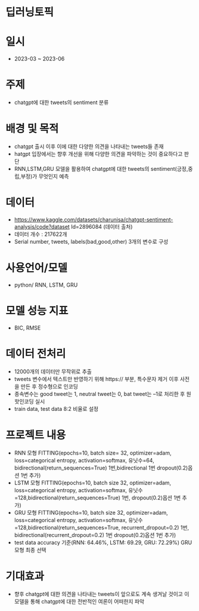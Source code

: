 # 딥러닝토픽

# 일시
- 2023-03 ~ 2023-06

# 주제
- chatgpt에 대한 tweets의 sentiment 분류

# 배경 및 목적
- chatgpt 출시 이후 이에 대한 다양한 의견을 나타내는 tweets들 존재
- hatgpt 입장에서는 향후 개선을 위해 다양한 의견을 파악하는 것이 중요하다고 판단
- RNN,LSTM,GRU 모델을 활용하여 chatgpt에 대한 tweets의 sentiment(긍정,중립,부정)가 무엇인지 예측
 

# 데이터
- https://www.kaggle.com/datasets/charunisa/chatgpt-sentiment-analysis/code?dataset
Id=2896084 (데이터 출처)
- 데이터 개수 : 217622개
- Serial number, tweets, labels(bad,good,other) 3개의 변수로 구성
  

# 사용언어/모델
- python/ RNN, LSTM, GRU

# 모델 성능 지표
- BIC, RMSE

# 데이터 전처리
- 12000개의 데이터만 무작위로 추출
- tweets 변수에서 텍스트만 반영하기 위해 https:// 부분, 특수문자 제거 이후 사전을 만든 후 정수형으로 인코딩
- 종속변수는 good tweet는 1, neutral tweet는 0, bat tweet는 –1로 처리한 후 원핫인코딩 실시
- train data, test data 8:2 비율로 설정

# 프로젝트 내용
- RNN 모형 FITTING(epochs=10, batch size= 32, optimizer=adam, loss=categorical entropy, activation=softmax, 유닛수=64, bidirectional(return_sequences=True) 1번,bidirectional 1번 dropout(0.2)옵션 1번 추가)
- LSTM 모형 FITTING(epochs=10, batch size 32, optimizer=adam, loss=categorical entropy, activation=softmax, 유닛수=128,bidirectional(return_sequences=True) 1번, dropout(0.2)옵션 1번 추가)
- GRU 모형 FITTING(epochs=10, batch size 32, optimizer=adam, loss=categorical entropy, activation=softmax, 유닛수=128,bidirectional(return_sequences=True, recurrent_dropout=0.2) 1번, bidirectional(recurrent_dropout=0.2) 1번 dropout(0.2)옵션 1번 추가)
- test data accuracy 기준(RNN: 64.46%, LSTM: 69.29, GRU: 72.29%) GRU 모형 최종 선택


# 기대효과
- 향후 chatgpt에 대한 의견을 나타내는 tweets이 앞으로도 계속 생겨날 것이고 이 모델을 통해 chatgpt에 대한 전반적인 여론이 어떠한지 파악
